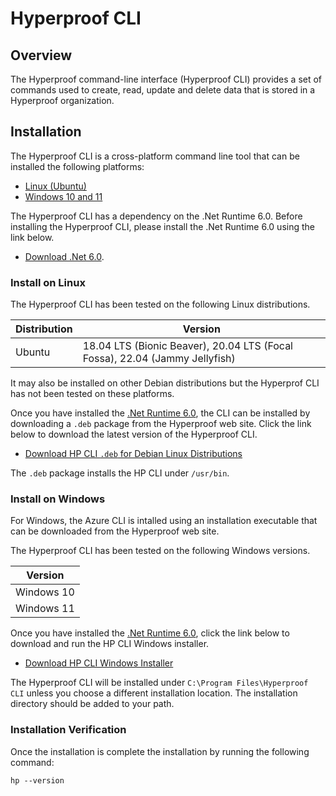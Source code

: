 # Hyperproof CLI

## Overview

The Hyperproof command-line interface (Hyperproof CLI) provides a set of commands used to create, read, update and delete data that is stored in a Hyperproof organization.

## Installation

The Hyperproof CLI is a cross-platform command line tool that can be installed the following platforms:

- [Linux (Ubuntu)](#install-on-linux)
- [Windows 10 and 11](#install-on-windows)

The Hyperproof CLI has a dependency on the .Net Runtime 6.0. Before installing the Hyperproof CLI, please install the .Net Runtime 6.0 using the link below.

- [Download .Net 6.0](https://dotnet.microsoft.com/en-us/download/dotnet/6.0).

### Install on Linux

The Hyperproof CLI has been tested on the following Linux distributions.

| Distribution | Version                                                                     |
| ------------ | --------------------------------------------------------------------------- |
| Ubuntu       | 18.04 LTS (Bionic Beaver), 20.04 LTS (Focal Fossa), 22.04 (Jammy Jellyfish) |

It may also be installed on other Debian distributions but the Hyperprof CLI has not been tested on these platforms.

Once you have installed the [.Net Runtime 6.0](https://dotnet.microsoft.com/en-us/download/dotnet/6.0), the CLI can be installed by downloading a `.deb` package from the Hyperproof web site. Click the link below to download the latest version of the Hyperproof CLI.

- [Download HP CLI `.deb` for Debian Linux Distributions](https://downloads.hyperproof.app/hpcli/hpcli_0.8.3-1_amd64.deb)

The `.deb` package installs the HP CLI under `/usr/bin`.

### Install on Windows

For Windows, the Azure CLI is intalled using an installation executable that can be downloaded from the Hyperproof web site.

The Hyperproof CLI has been tested on the following Windows versions.

| Version    |
| ---------- |
| Windows 10 |
| Windows 11 |

Once you have installed the [.Net Runtime 6.0](https://dotnet.microsoft.com/en-us/download/dotnet/6.0), click the link below to download and run the HP CLI Windows installer.

- [Download HP CLI Windows Installer](https://downloads.hyperproof.app/hpcli/hpcli-0.8.3.exe)

The Hyperproof CLI will be installed under `C:\Program Files\Hyperproof CLI` unless you choose a different installation location. The installation directory should be added to your path.

### Installation Verification

Once the installation is complete the installation by running the following command:

```
hp --version
```
